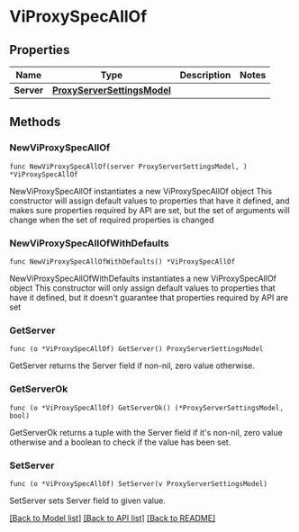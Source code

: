 # ViProxySpecAllOf

## Properties

Name | Type | Description | Notes
------------ | ------------- | ------------- | -------------
**Server** | [**ProxyServerSettingsModel**](ProxyServerSettingsModel.md) |  | 

## Methods

### NewViProxySpecAllOf

`func NewViProxySpecAllOf(server ProxyServerSettingsModel, ) *ViProxySpecAllOf`

NewViProxySpecAllOf instantiates a new ViProxySpecAllOf object
This constructor will assign default values to properties that have it defined,
and makes sure properties required by API are set, but the set of arguments
will change when the set of required properties is changed

### NewViProxySpecAllOfWithDefaults

`func NewViProxySpecAllOfWithDefaults() *ViProxySpecAllOf`

NewViProxySpecAllOfWithDefaults instantiates a new ViProxySpecAllOf object
This constructor will only assign default values to properties that have it defined,
but it doesn't guarantee that properties required by API are set

### GetServer

`func (o *ViProxySpecAllOf) GetServer() ProxyServerSettingsModel`

GetServer returns the Server field if non-nil, zero value otherwise.

### GetServerOk

`func (o *ViProxySpecAllOf) GetServerOk() (*ProxyServerSettingsModel, bool)`

GetServerOk returns a tuple with the Server field if it's non-nil, zero value otherwise
and a boolean to check if the value has been set.

### SetServer

`func (o *ViProxySpecAllOf) SetServer(v ProxyServerSettingsModel)`

SetServer sets Server field to given value.



[[Back to Model list]](../README.md#documentation-for-models) [[Back to API list]](../README.md#documentation-for-api-endpoints) [[Back to README]](../README.md)



